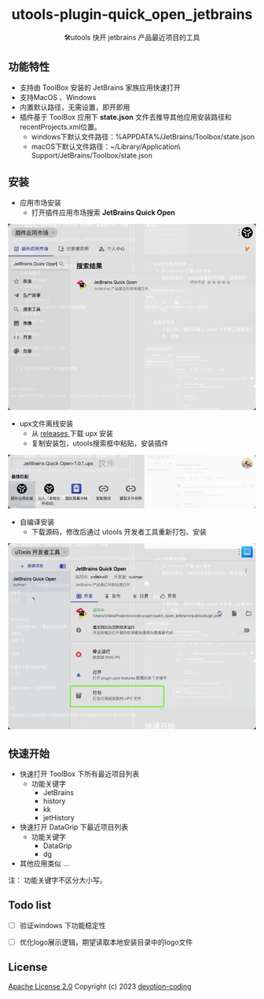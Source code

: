 <h1 align="center">
    utools-plugin-quick_open_jetbrains
</h1>

<p align="center">
🛠️utools 快开 jetbrains 产品最近项目的工具
</p>

## 功能特性

- 支持由 ToolBox 安装的 JetBrains 家族应用快速打开
- 支持MacOS 、Windows
- 内置默认路径，无需设置，即开即用
- 插件基于 ToolBox 应用下 **state.json** 文件去推导其他应用安装路径和recentProjects.xml位置。
  -  windows下默认文件路径：%APPDATA%/JetBrains/Toolbox/state.json
  -  macOS下默认文件路径：~/Library/Application\ Support/JetBrains/Toolbox/state.json

## 安装

- 应用市场安装 
  - 打开插件应用市场搜索 **JetBrains Quick Open**
  
![应用市场安装](doc_resource%2F78dfg765df65g7ds5.png)

- upx文件离线安装  
  - 从 <a href="https://github.com/devotion-coding/utools-plugin-quick_open_jetbrains/releases"> releases </a> 下载 upx 安装
  - 复制安装包，utools搜索框中粘贴，安装插件

![离线包安装](doc_resource%2F67fd6gh78df6g8d6.png)

- 自编译安装
  - 下载源码，修改后通过 utools 开发者工具重新打包、安装

![离线打包](doc_resource%2Fd6f7gad687g6df8g68d.png)

## 快速开始

- 快速打开 ToolBox 下所有最近项目列表
  - 功能关键字
    - JetBrains
    - history
    - kk
    - jetHistory
- 快速打开  DataGrip 下最近项目列表
  - 功能关键字
    - DataGrip
    - dg
- 其他应用类似 ...

注： 功能关键字不区分大小写。
## Todo list

- [ ] 验证windows 下功能稳定性
- [ ] 优化logo展示逻辑，期望读取本地安装目录中的logo文件


## License
<a href="https://github.com/devotion-coding/utools-plugin-quick_open_jetbrains/blob/main/LICENSE">Apache License 2.0</a> Copyright (c) 2023 <a href="https://github.com/devotion-coding">devotion-coding</a>

